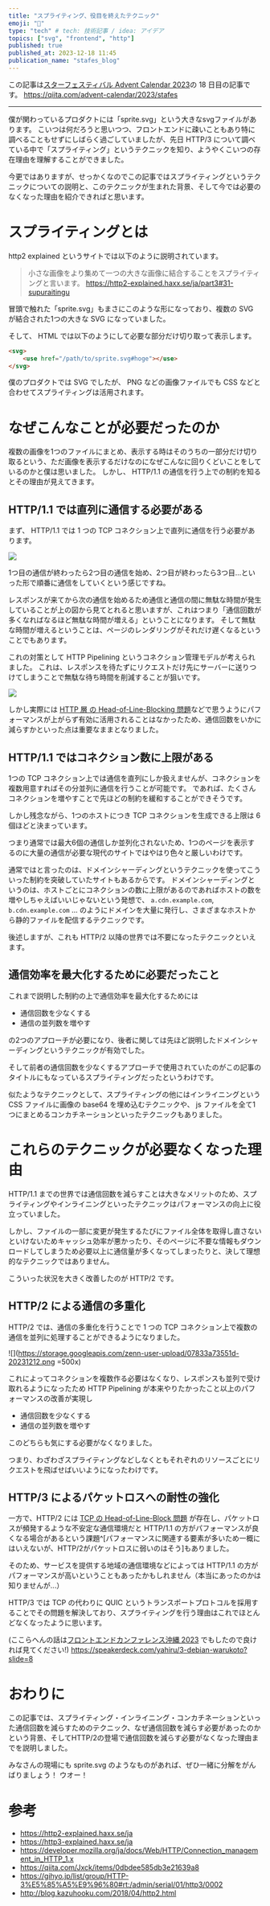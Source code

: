 ```yaml
---
title: "スプライティング、役目を終えたテクニック"
emoji: "🍣"
type: "tech" # tech: 技術記事 / idea: アイデア
topics: ["svg", "frontend", "http"]
published: true
published_at: 2023-12-18 11:45
publication_name: "stafes_blog"
---
```


この記事は[スターフェスティバル Advent Calendar 2023](https://qiita.com/advent-calendar/2023/stafes)の 18 日目の記事です。
https://qiita.com/advent-calendar/2023/stafes

---

僕が関わっているプロダクトには「sprite.svg」という大きなsvgファイルがあります。
こいつは何だろうと思いつつ、フロントエンドに疎いこともあり特に調べることもせずにしばらく過ごしていましたが、先日 HTTP/3 について調べている中で「スプライティング」というテクニックを知り、ようやくこいつの存在理由を理解することができました。

今更ではありますが、せっかくなのでこの記事ではスプライティングというテクニックについての説明と、このテクニックが生まれた背景、そして今では必要のなくなった理由を紹介できればと思います。

# スプライティングとは

http2 explained というサイトでは以下のように説明されています。

> 小さな画像をより集めて一つの大きな画像に結合することをスプライティングと言います。
https://http2-explained.haxx.se/ja/part3#31-supuraitingu

冒頭で触れた「sprite.svg」もまさにこのような形になっており、複数の SVG が結合された1つの大きな SVG になっていました。

そして、 HTML では以下のようにして必要な部分だけ切り取って表示します。

```html
<svg>
    <use href="/path/to/sprite.svg#hoge"></use>
</svg>
```

僕のプロダクトでは SVG でしたが、 PNG などの画像ファイルでも CSS などと合わせてスプライティングは活用されます。

# なぜこんなことが必要だったのか

複数の画像を1つのファイルにまとめ、表示する時はそのうちの一部分だけ切り取るという、ただ画像を表示するだけなのになぜこんなに回りくどいことをしているのかと僕は思いました。
しかし、 HTTP/1.1 の通信を行う上での制約を知るとその理由が見えてきます。

## HTTP/1.1 では直列に通信する必要がある

まず、 HTTP/1.1 では 1 つの TCP コネクション上で直列に通信を行う必要があります。

![](https://storage.googleapis.com/zenn-user-upload/ef7484d6ae22-20231212.png)

1つ目の通信が終わったら2つ目の通信を始め、2つ目が終わったら3つ目...といった形で順番に通信をしていくという感じですね。

レスポンスが来てから次の通信を始めるため通信と通信の間に無駄な時間が発生していることが上の図から見てとれると思いますが、これはつまり「通信回数が多くなればなるほど無駄な時間が増える」ということになります。
そして無駄な時間が増えるということは、ページのレンダリングがそれだけ遅くなるということでもあります。

これの対策として HTTP Pipelining というコネクション管理モデルが考えられました。
これは、レスポンスを待たずにリクエストだけ先にサーバーに送りつけてしまうことで無駄な待ち時間を削減することが狙いです。

![](https://storage.googleapis.com/zenn-user-upload/1803c8784cee-20231212.png)

しかし実際には [HTTP 層 の Head-of-Line-Blocking 問題](https://qiita.com/Jxck/items/0dbdee585db3e21639a8)などで思うようにパフォーマンスが上がらず有効に活用されることはなかったため、通信回数をいかに減らすかといった点は重要なままとなりました。

## HTTP/1.1 ではコネクション数に上限がある

1つの TCP コネクション上では通信を直列にしか扱えませんが、コネクションを複数用意すればその分並列に通信を行うことが可能です。
であれば、たくさんコネクションを増やすことで先ほどの制約を緩和することができそうです。

しかし残念ながら、1つのホストにつき TCP コネクションを生成できる上限は 6 個ほどと決まっています。

つまり通常では最大6個の通信しか並列化されないため、1つのページを表示するのに大量の通信が必要な現代のサイトではやはり色々と厳しいわけです。

通常ではと言ったのは、ドメインシャーディングというテクニックを使ってこういった制約を突破していたサイトもあるからです。
ドメインシャーディングというのは、ホストごとにコネクションの数に上限があるのであればホストの数を増やしちゃえばいいじゃないという発想で、 `a.cdn.example.com`, `b.cdn.example.com` ... のようにドメインを大量に発行し、さまざまなホストから静的ファイルを配信するテクニックです。

後述しますが、これも HTTP/2 以降の世界では不要になったテクニックといえます。

## 通信効率を最大化するために必要だったこと

これまで説明した制約の上で通信効率を最大化するためには

- 通信回数を少なくする
- 通信の並列数を増やす

の2つのアプローチが必要になり、後者に関しては先ほど説明したドメインシャーディングというテクニックが有効でした。

そして前者の通信回数を少なくするアプローチで使用されていたのがこの記事のタイトルにもなっているスプライティングだったというわけです。

似たようなテクニックとして、スプライティングの他にはインライニングという CSS ファイルに画像の base64 を埋め込むテクニックや、 js ファイルを全て1つにまとめるコンカチネーションといったテクニックもありました。


# これらのテクニックが必要なくなった理由

HTTP/1.1 までの世界では通信回数を減らすことは大きなメリットのため、スプライティングやインライニングといったテクニックはパフォーマンスの向上に役立っていました。

しかし、ファイルの一部に変更が発生するたびにファイル全体を取得し直さないといけないためキャッシュ効率が悪かったり、そのページに不要な情報もダウンロードしてしまうため必要以上に通信量が多くなってしまったりと、決して理想的なテクニックではありません。

こういった状況を大きく改善したのが HTTP/2 です。

## HTTP/2 による通信の多重化

HTTP/2 では、通信の多重化を行うことで 1 つの TCP コネクション上で複数の通信を並列に処理することができるようになりました。

![](https://storage.googleapis.com/zenn-user-upload/07833a73551d-20231212.png =500x)

これによってコネクションを複数作る必要はなくなり、レスポンスも並列で受け取れるようになったため HTTP Pipelining が本来やりたかったこと以上のパフォーマンスの改善が実現し

- 通信回数を少なくする
- 通信の並列数を増やす

このどちらも気にする必要がなくなりました。

つまり、わざわざスプライティングなどしなくともそれぞれのリソースごとにリクエストを飛ばせばいいようになったわけです。

## HTTP/3 によるパケットロスへの耐性の強化

一方で、HTTP/2 には [TCP の Head-of-Line-Block 問題](https://qiita.com/Jxck/items/0dbdee585db3e21639a8#tcp-%E3%81%AE-hol-blocking) が存在し、パケットロスが頻発するような不安定な通信環境だと HTTP/1.1 の方がパフォーマンスが良くなる場合があるという課題^[パフォーマンスに関連する要素が多いため一概にはいえないが、HTTP/2がパケットロスに弱いのはそう]もありました。

そのため、サービスを提供する地域の通信環境などによっては HTTP/1.1 の方がパフォーマンスが高いということもあったかもしれません（本当にあったのかは知りませんが...）

HTTP/3 では TCP の代わりに QUIC というトランスポートプロトコルを採用することでその問題を解決しており、スプライティングを行う理由はこれでほとんどなくなったように思います。

(ここらへんの話は[フロントエンドカンファレンス沖縄 2023](https://front-okinawa.connpass.com/event/299738/) でもしたので良ければ見てください!)
https://speakerdeck.com/yahiru/3-debian-warukoto?slide=8

# おわりに

この記事では、スプライティング・インライニング・コンカチネーションといった通信回数を減らすためのテクニック、なぜ通信回数を減らす必要があったのかという背景、そしてHTTP/2の登場で通信回数を減らす必要がなくなった理由までを説明しました。

みなさんの現場にも sprite.svg のようなものがあれば、ぜひ一緒に分解をがんばりましょう！
ウオー！

# 参考
- https://http2-explained.haxx.se/ja
- https://http3-explained.haxx.se/ja
- https://developer.mozilla.org/ja/docs/Web/HTTP/Connection_management_in_HTTP_1.x
- https://qiita.com/Jxck/items/0dbdee585db3e21639a8
- https://gihyo.jp/list/group/HTTP-3%E5%85%A5%E9%96%80#rt:/admin/serial/01/http3/0002
- http://blog.kazuhooku.com/2018/04/http2.html